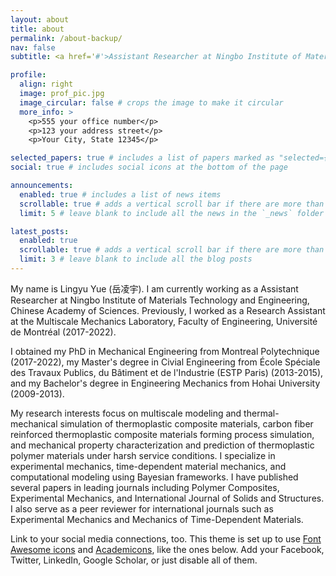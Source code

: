```yaml
---
layout: about
title: about
permalink: /about-backup/
nav: false
subtitle: <a href='#'>Assistant Researcher at Ningbo Institute of Materials Technology and Engineering

profile:
  align: right
  image: prof_pic.jpg
  image_circular: false # crops the image to make it circular
  more_info: >
    <p>555 your office number</p>
    <p>123 your address street</p>
    <p>Your City, State 12345</p>

selected_papers: true # includes a list of papers marked as "selected={true}"
social: true # includes social icons at the bottom of the page

announcements:
  enabled: true # includes a list of news items
  scrollable: true # adds a vertical scroll bar if there are more than 3 news items
  limit: 5 # leave blank to include all the news in the `_news` folder

latest_posts:
  enabled: true
  scrollable: true # adds a vertical scroll bar if there are more than 3 new posts items
  limit: 3 # leave blank to include all the blog posts
---
```


My name is Lingyu Yue (岳凌宇). I am currently working as a Assistant Researcher at Ningbo Institute of Materials Technology and Engineering, Chinese Academy of Sciences. Previously, I worked as a Research Assistant at the Multiscale Mechanics Laboratory, Faculty of Engineering, Université de Montréal (2017-2022).

I obtained my PhD in Mechanical Engineering from Montreal Polytechnique (2017-2022), my Master's degree in Civial Engineering from École Spéciale des Travaux Publics, du Bâtiment et de l'Industrie (ESTP Paris) (2013-2015), and my Bachelor's degree in Engineering Mechanics from Hohai University (2009-2013).

My research interests focus on multiscale modeling and thermal-mechanical simulation of thermoplastic composite materials, carbon fiber reinforced thermoplastic composite materials forming process simulation, and mechanical property characterization and prediction of thermoplastic polymer materials under harsh service conditions. I specialize in experimental mechanics, time-dependent material mechanics, and computational modeling using Bayesian frameworks. I have published several papers in leading journals including Polymer Composites, Experimental Mechanics, and International Journal of Solids and Structures. I also serve as a peer reviewer for international journals such as Experimental Mechanics and Mechanics of Time-Dependent Materials.


Link to your social media connections, too. This theme is set up to use [Font Awesome icons](https://fontawesome.com/) and [Academicons](https://jpswalsh.github.io/academicons/), like the ones below. Add your Facebook, Twitter, LinkedIn, Google Scholar, or just disable all of them.
